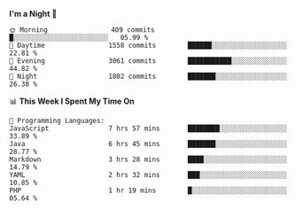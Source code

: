 <!--START_SECTION:waka-->
**I'm a Night 🦉** 

```text
🌞 Morning                409 commits         █░░░░░░░░░░░░░░░░░░░░░░░░   05.99 % 
🌆 Daytime                1558 commits        ██████░░░░░░░░░░░░░░░░░░░   22.81 % 
🌃 Evening                3061 commits        ███████████░░░░░░░░░░░░░░   44.82 % 
🌙 Night                  1802 commits        ███████░░░░░░░░░░░░░░░░░░   26.38 % 
```


📊 **This Week I Spent My Time On** 

```text
💬 Programming Languages: 
JavaScript               7 hrs 57 mins       ████████░░░░░░░░░░░░░░░░░   33.89 % 
Java                     6 hrs 45 mins       ███████░░░░░░░░░░░░░░░░░░   28.77 % 
Markdown                 3 hrs 28 mins       ████░░░░░░░░░░░░░░░░░░░░░   14.79 % 
YAML                     2 hrs 32 mins       ███░░░░░░░░░░░░░░░░░░░░░░   10.85 % 
PHP                      1 hr 19 mins        █░░░░░░░░░░░░░░░░░░░░░░░░   05.64 % 
```


<!--END_SECTION:waka-->
